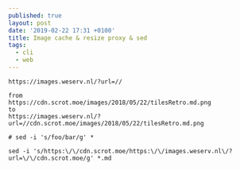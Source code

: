```yaml
---
published: true
layout: post
date: '2019-02-22 17:31 +0100'
title: Image cache & resize proxy & sed
tags:
  - cli
  - web
---
```


    https://images.weserv.nl/?url=//

    from
    https://cdn.scrot.moe/images/2018/05/22/tilesRetro.md.png
    to
    https://images.weserv.nl/?url=//cdn.scrot.moe/images/2018/05/22/tilesRetro.md.png
    
    # sed -i 's/foo/bar/g' *

    sed -i 's/https:\/\/cdn.scrot.moe/https:\/\/images.weserv.nl\/?url=\/\/cdn.scrot.moe/g' *.md
